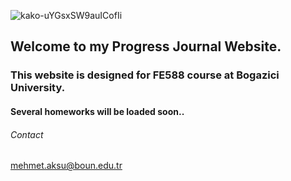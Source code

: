 ![kako-uYGsxSW9auICofIi](https://user-images.githubusercontent.com/49394063/141639464-771c2d1a-a041-4b85-b16d-817d036e6a9e.png)

## Welcome to my Progress Journal Website. 




### This website is designed for FE588 course at Bogazici University.





#### Several homeworks will be loaded soon..




###### Contact
mehmet.aksu@boun.edu.tr
